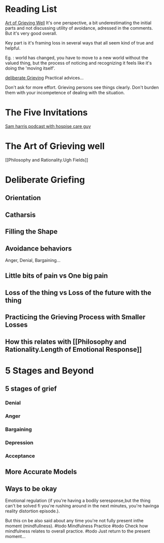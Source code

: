 
# Reading List

[Art of Grieving Well](https://www.lesswrong.com/posts/PHnMDhfiadQt6Gj23/the-art-of-grieving-well)
It's one perspective, a bit underestimating the initial parts and not discussing utility of 
avoidance, adressed in the comments. But it's very good overall.

Key part is it's framing loss in several ways that all seem kind of true and helpful.

Eg. :
world has changed, you have to move to a new world without the valued thing, but 
the process of noticing and recognizing it feels like it's doing the 'moving itself'.




[deliberate Grieving](https://www.lesswrong.com/posts/gs3vp3ukPbpaEie5L/deliberate-grieving-1)
Practical advices...



Don't ask for more effort. Grieving persons see things clearly. Don't burden them with your incompetence of dealing with the situation.



# The Five Invitations
[Sam harris podcast with hospise care guy](https://fiveinvitations.com/sam-harris-podcast-the-lessons-of-death/)


# The Art of Grieving well
[[Philosophy and Rationality.Ugh Fields]]




# Deliberate Griefing


## Orientation


## Catharsis


## Filling the Shape

## Avoidance behaviors

Anger, Denial, Bargaining...

## Little bits of pain vs One big pain

## Loss of the thing vs Loss of the future with the thing

## Practicing the Grieving Process with Smaller Losses

## How this relates with [[Philosophy and Rationality.Length of Emotional Response]]

# 5 Stages and Beyond

## 5 stages of grief
### Denial

### Anger

### Bargaining

### Depression

### Acceptance


## More Accurate Models



## Ways to be okay

Emotional regulation (if you're having a  bodily seresponse,but the thing can't be solved fi you're rushing around in the next minutes,  you're havinga reality distortion episode.).

But this cn be also said about any time you're not fully present inthe moment (mindfullness).
#todo Mindfulness Practice
#todo Check how mindfulness relates to overall practice.
#todo Just return to the present moment...






